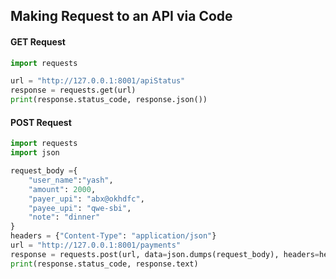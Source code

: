 ## Making Request to an API via Code

#### GET Request
```python
import requests

url = "http://127.0.0.1:8001/apiStatus"
response = requests.get(url)
print(response.status_code, response.json())
```

#### POST Request
```python
import requests
import json

request_body ={
    "user_name":"yash",
    "amount": 2000,
    "payer_upi": "abx@okhdfc",
    "payee_upi": "qwe-sbi",
    "note": "dinner"
}
headers = {"Content-Type": "application/json"}
url = "http://127.0.0.1:8001/payments"
response = requests.post(url, data=json.dumps(request_body), headers=headers)
print(response.status_code, response.text)

```
